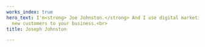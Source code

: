 ```yaml
---
works_index: true
hero_text: I'm<strong> Joe Johnston.</strong> And I use digital marketing to funnel
  new customers to your business.<br>
title: Joseph Johnston

---
```

<Hero :text="$page.frontmatter.hero_text" />
<WorksList />